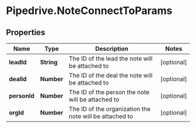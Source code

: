 # Pipedrive.NoteConnectToParams

## Properties

Name | Type | Description | Notes
------------ | ------------- | ------------- | -------------
**leadId** | **String** | The ID of the lead the note will be attached to | [optional] 
**dealId** | **Number** | The ID of the deal the note will be attached to | [optional] 
**personId** | **Number** | The ID of the person the note will be attached to | [optional] 
**orgId** | **Number** | The ID of the organization the note will be attached to | [optional] 


